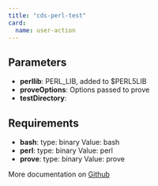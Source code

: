 ```yaml
---
title: "cds-perl-test"
card:
  name: user-action
---
```




## Parameters

* **perllib**: PERL_LIB, added to $PERL5LIB
* **proveOptions**: Options passed to prove
* **testDirectory**: 


## Requirements

* **bash**: type: binary Value: bash
* **perl**: type: binary Value: perl
* **prove**: type: binary Value: prove


More documentation on [Github](https://github.com/ovh/cds/tree/master/contrib/actions/cds-perl-test.yml)


